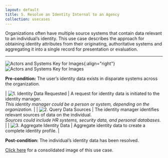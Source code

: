 ```yaml
---
layout: default
title: 5. Resolve an Identity Internal to an Agency
collection: usecases
---
```


Organizations often have multiple source systems that contain data relevant to an individual’s identity. This use case describes the approach for obtaining identity attributes from their originating, authoritative systems and aggregating it into a single record for presentation or evaluation.

---

![Actors and Systems Key for Images](../../img/usecases/ilabelresolve.png){:align="right"}
![Actors and Systems Key for Images](../../img/usecases/resolvekey.png)

**Pre-condition:** The user’s identity data exists in disparate systems across the organization.

| ![1. Identity Data Requested](../../img/usecases/resolve1.png)  | A request for identity data is initiated to the identity manager. <br/><em> This identity manager could be a person or system, depending on the organization.</em>  |
| ![2. Query Data Sources](../../img/usecases/resolve2.png)  | The identity manager identifies relevant sources of data on the individual. <br/><em> Sources could include HR systems, security data, and personal databases.</em>  |
| ![3. Aggregate Identity Data](../../img/usecases/resolve3.png)  | Aggregate identity data to create a complete identity profile.  |

**Post-condition:** The individual’s identity data has been resolved.

[Click here](../../img/ResolveID.png) for a consolidated image of this use case.
